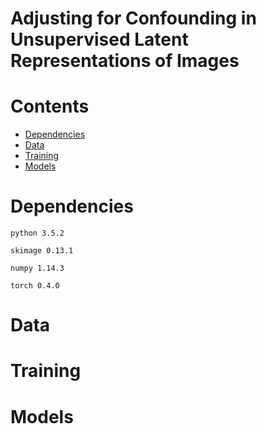 # Adjusting for Confounding in Unsupervised Latent Representations of Images

# Contents

- [Dependencies](#dependencies)
- [Data](#data)
- [Training](#training)
- [Models](#models)

# Dependencies

`python 3.5.2`

`skimage 0.13.1`

`numpy 1.14.3`

`torch 0.4.0`

# Data 

# Training

# Models
